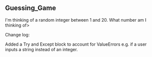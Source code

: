 ## Guessing_Game
I'm thinking of a random integer between 1 and 20. What number am I thinking of>

Change log:

Added a Try and Except block to account for ValueErrors e.g. if a user inputs a string instead of an integer.
